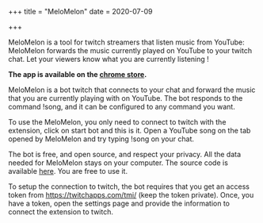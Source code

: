 +++
title = "MeloMelon"
date = 2020-07-09

+++

MeloMelon is a tool for twitch streamers that listen music from YouTube: MeloMelon forwards the music currently played on YouTube to your twitch chat. Let your viewers know what you are currently listening !

<!-- more -->

**The app is available on the [chrome store](https://chrome.google.com/webstore/detail/melomelon/lcpkmhfbhdnbafjnooenpibjhailobap?hl=fr&authuser=0).**

MeloMelon is a bot twitch that connects to your chat and forward the music that you are currently playing with on YouTube. The bot responds to the command !song, and it can be configured to any command you want.

To use the MeloMelon, you only need to connect to twitch with the extension, click on start bot and this is it.  Open a YouTube song on the tab opened by MeloMelon and try typing !song on your chat.

The bot is free, and open source, and respect your privacy. All the data needed for MeloMelon stays on your computer. The source code is available [here](https://framagit.org/adfaure/melomelon). You are free to use it.

To setup the connection to twitch, the bot requires that you get an access token from https://twitchapps.com/tmi/ (keep the token private). Once, you have a token, open the settings page and provide the information to connect the extension to twitch.

